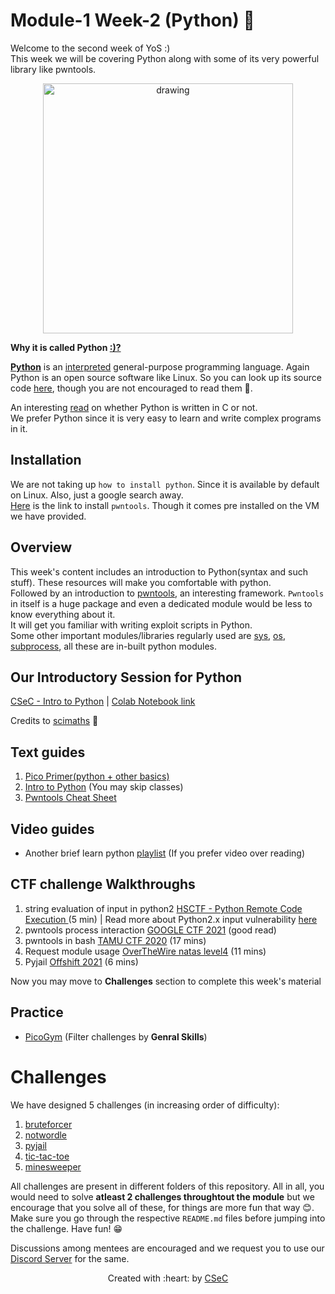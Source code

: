 # Module-1 Week-2 (Python) 🐍

Welcome to the second week of YoS :) </br>
This week we will be covering Python along with some of its very powerful library like pwntools.
<p align="center">
<img src="https://user-images.githubusercontent.com/81357954/153569492-a10ef6ad-3e2a-45ed-bb46-8758eae71cbf.png" alt="drawing" width="400"/>
</p>

**Why it is called Python [:)?](https://docs.python.org/3/faq/general.html#:~:text=Details%20here.-,Why%20is%20it%20called%20Python%3F,to%20call%20the%20language%20Python.)** </br>

[**Python**](https://en.wikipedia.org/wiki/Python_(programming_language)) is an [interpreted](https://www.ibm.com/docs/en/zos-basic-skills?topic=zos-compiled-versus-interpreted-languages) general-purpose programming language.
Again Python is an open source software like Linux. So you can look up its source code [here](https://github.com/python/cpython), though you are not encouraged to read them 🦖.

An interesting [read](https://softwareengineering.stackexchange.com/questions/20988/why-is-python-written-in-c-and-not-in-c) on whether Python is written in C or not.</br> We prefer Python since it is very easy to learn and write complex programs in it.

## Installation
We are not taking up `how to install python`. Since it is available by default on Linux. Also, just a google search away.</br>
[Here](http://docs.pwntools.com/en/latest/install.html) is the link to install `pwntools`. Though it comes pre installed on the VM we have provided.

## Overview
This week's content includes an introduction to Python(syntax and such stuff). These resources will make you comfortable with python.</br>
Followed by an introduction to [pwntools](http://docs.pwntools.com/en/latest/), an interesting framework. `Pwntools` in itself is a huge package and even a dedicated module would be less to know everything about it. </br>
It will get you familiar with writing exploit scripts in Python.</br>
Some other important modules/libraries regularly used are [sys](https://docs.python.org/3/library/sys.html), [os](https://docs.python.org/3/library/os.html), [subprocess](https://docs.python.org/3/library/subprocess.html), all these are in-built python modules.

## Our Introductory Session for Python

[CSeC - Intro to Python](https://iitbacin.sharepoint.com/:v:/s/CSecClub/ETXm3oSRRoJKgKDCaKLiRbYBTh5fLAYkaow3MX59-5FTyQ?e=1rRkWg) | [Colab Notebook link](https://colab.research.google.com/drive/1jtco0kzb9pg7eAPUEh4VEAP8k7Iq1J3P?usp=sharing)

Credits to [scimaths](https://github.com/scimaths) 🙏
## Text guides

1. [Pico Primer(python + other basics)](https://primer.picoctf.com/#_programming_in_python)
2. [Intro to Python](http://introtopython.org/) (You may skip classes)
3. [Pwntools Cheat Sheet](https://gist.github.com/anvbis/64907e4f90974c4bdd930baeb705dedf)

## Video guides
- Another brief learn python [playlist](https://youtube.com/playlist?list=PLUnFa7c4_tjFDIoyqbT51heYEvAudcNUt) (If you prefer video over reading)


## CTF challenge Walkthroughs
1. string evaluation of input in python2 [HSCTF - Python Remote Code Execution ](https://www.youtube.com/watch?v=gmaWOknsb2A) (5 min) | Read more about Python2.x input vulnerability [here](https://www.geeksforgeeks.org/vulnerability-input-function-python-2-x/)
1. pwntools process interaction [GOOGLE CTF 2021](https://www.proggen.org/doku.php?id=security:ctf:writeup:google:2021:filestore) (good read)
2. pwntools in bash [TAMU CTF 2020](https://www.youtube.com/watch?v=fZ3mPRctbO0) (17 mins)
3. Request module usage [OverTheWire natas level4](https://www.youtube.com/watch?v=Sf63W1xXzNU) (11  mins)
4. Pyjail  [Offshift 2021](https://www.youtube.com/watch?v=aK3b0PM1Fz8) (6 mins)

Now you may move to **Challenges** section to complete this week's material

## Practice
- [PicoGym](https://play.picoctf.org/practice) (Filter challenges by **Genral Skills**)
# Challenges

We have designed 5 challenges (in increasing order of difficulty):

1. [bruteforcer](bruteforcer)
2. [notwordle](notwordle)
3. [pyjail](pyjail)
4. [tic-tac-toe](tic-tac-toe)
5. [minesweeper](minesweeper)

All challenges are present in different folders of this
repository. All in all, you would need to solve **atleast 2 challenges throughtout the module** but we encourage that you solve all of these, for things are more fun that way 😊.
Make sure you go through the respective `README.md` files before jumping into the challenge. Have fun! 😁

Discussions among mentees are encouraged and we request you to use our [Discord Server](https://discord.gg/nnpCPsUrYV) for the same.
<p align="center">Created with :heart: by <a href="https://linktr.ee/csec.iitb">CSeC</a></p>
